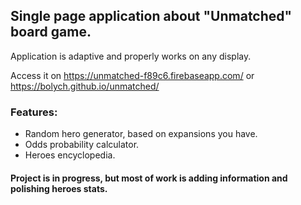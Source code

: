 ## Single page application about "Unmatched" board game.
Application is adaptive and properly works on any display.

Access it on https://unmatched-f89c6.firebaseapp.com/ or
https://bolych.github.io/unmatched/

### Features:

* Random hero generator, based on expansions you have.
* Odds probability calculator.
* Heroes encyclopedia.


#### Project is in progress, but most of work is adding information and polishing heroes stats.
